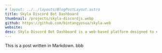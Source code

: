 ```yaml
---
# layout: ../../layouts/BlogPostLayout.astro
title: Skyla Discord Bot Dashboard
thumbnail: /projects/skyla-discordjs.webp
github: https://github.com/bintangyosua/skyla-web
website:
desc: Skyla Discord Bot Dashboard is a web-based platform designed to enhance the management and customization of Discord bots. The dashboard provides a user-friendly interface for bot owners to efficiently control various aspects of their bots' functionality and settings. With Skyla, users can easily monitor and manage commands, permissions, roles, and server integrations directly from the website.
---
```


This is a post written in Markdown. bbb
